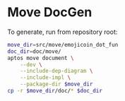 # Move DocGen

To generate, run from repository root:

```sh
move_dir=src/move/emojicoin_dot_fun
doc_dir=doc/move/
aptos move document \
    --dev \
    --include-dep-diagram \
    --include-impl \
    --package-dir $move_dir
cp -r $move_dir/doc/* $doc_dir
```
